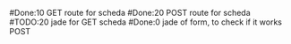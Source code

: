 #Done:10 GET route for scheda
#Done:20 POST route for scheda
#TODO:20 jade for GET scheda
#Done:0 jade of form, to check if it works POST
